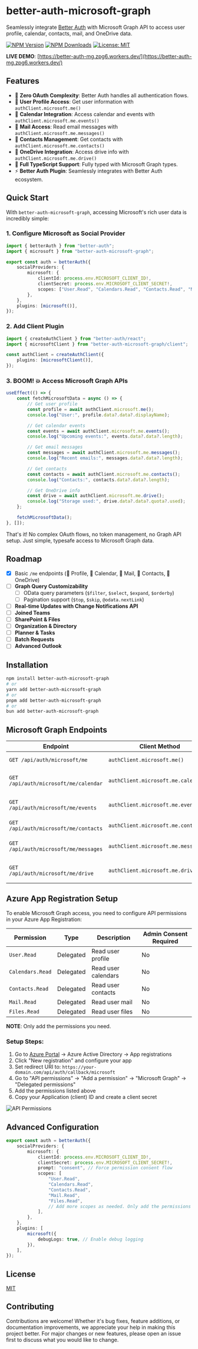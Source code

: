 # better-auth-microsoft-graph

Seamlessly integrate [Better Auth](https://github.com/better-auth/better-auth) with Microsoft Graph API to access user profile, calendar, contacts, mail, and OneDrive data.

[![NPM Version](https://img.shields.io/npm/v/better-auth-microsoft-graph)](https://www.npmjs.com/package/better-auth-microsoft-graph)
[![NPM Downloads](https://img.shields.io/npm/dt/better-auth-microsoft-graph)](https://www.npmjs.com/package/better-auth-microsoft-graph)
[![License: MIT](https://img.shields.io/npm/l/better-auth-microsoft-graph)](https://opensource.org/licenses/MIT)

**LIVE DEMO**: [https://better-auth-mg.zpg6.workers.dev/](https://better-auth-mg.zpg6.workers.dev/)

## Features

- 🔑 **Zero OAuth Complexity**: Better Auth handles all authentication flows.
- 👤 **User Profile Access**: Get user information with `authClient.microsoft.me()`
- 📅 **Calendar Integration**: Access calendar and events with `authClient.microsoft.me.events()`
- 📧 **Mail Access**: Read email messages with `authClient.microsoft.me.messages()`
- 👥 **Contacts Management**: Get contacts with `authClient.microsoft.me.contacts()`
- 💾 **OneDrive Integration**: Access drive info with `authClient.microsoft.me.drive()`
- 🔧 **Full TypeScript Support**: Fully typed with Microsoft Graph types.
- ⚡ **Better Auth Plugin**: Seamlessly integrates with Better Auth ecosystem.

## Quick Start

With `better-auth-microsoft-graph`, accessing Microsoft's rich user data is incredibly simple:

### 1. Configure Microsoft as Social Provider

```typescript
import { betterAuth } from "better-auth";
import { microsoft } from "better-auth-microsoft-graph";

export const auth = betterAuth({
    socialProviders: {
        microsoft: {
            clientId: process.env.MICROSOFT_CLIENT_ID!,
            clientSecret: process.env.MICROSOFT_CLIENT_SECRET!,
            scopes: ["User.Read", "Calendars.Read", "Contacts.Read", "Mail.Read", "Files.Read"],
        },
    },
    plugins: [microsoft()],
});
```

### 2. Add Client Plugin

```typescript
import { createAuthClient } from "better-auth/react";
import { microsoftClient } from "better-auth-microsoft-graph/client";

const authClient = createAuthClient({
    plugins: [microsoftClient()],
});
```

### 3. BOOM! 💥 Access Microsoft Graph APIs

```typescript
useEffect(() => {
    const fetchMicrosoftData = async () => {
        // Get user profile
        const profile = await authClient.microsoft.me();
        console.log("User:", profile.data?.data?.displayName);

        // Get calendar events
        const events = await authClient.microsoft.me.events();
        console.log("Upcoming events:", events.data?.data?.length);

        // Get email messages
        const messages = await authClient.microsoft.me.messages();
        console.log("Recent emails:", messages.data?.data?.length);

        // Get contacts
        const contacts = await authClient.microsoft.me.contacts();
        console.log("Contacts:", contacts.data?.data?.length);

        // Get OneDrive info
        const drive = await authClient.microsoft.me.drive();
        console.log("Storage used:", drive.data?.data?.quota?.used);
    };

    fetchMicrosoftData();
}, []);
```

That's it! No complex OAuth flows, no token management, no Graph API setup. Just simple, typesafe access to Microsoft Graph data.

## Roadmap

- [x] Basic `/me` endpoints (👤 Profile, 📅 Calendar, 📧 Mail, 👥 Contacts, 💾 OneDrive)
- [ ] **Graph Query Customizability**
    - [ ] OData query parameters (`$filter`, `$select`, `$expand`, `$orderby`)
    - [ ] Pagination support (`$top`, `$skip`, `@odata.nextLink`)
- [ ] **Real-time Updates with Change Notifications API**
- [ ] **Joined Teams**
- [ ] **SharePoint & Files**
- [ ] **Organization & Directory**
- [ ] **Planner & Tasks**
- [ ] **Batch Requests**
- [ ] **Advanced Outlook**

## Installation

```bash
npm install better-auth-microsoft-graph
# or
yarn add better-auth-microsoft-graph
# or
pnpm add better-auth-microsoft-graph
# or
bun add better-auth-microsoft-graph
```

## Microsoft Graph Endpoints

| Endpoint                              | Client Method                        | Description                 |
| ------------------------------------- | ------------------------------------ | --------------------------- |
| `GET /api/auth/microsoft/me`          | `authClient.microsoft.me()`          | User profile information    |
| `GET /api/auth/microsoft/me/calendar` | `authClient.microsoft.me.calendar()` | User's primary calendar     |
| `GET /api/auth/microsoft/me/events`   | `authClient.microsoft.me.events()`   | User's calendar events      |
| `GET /api/auth/microsoft/me/contacts` | `authClient.microsoft.me.contacts()` | User's contacts             |
| `GET /api/auth/microsoft/me/messages` | `authClient.microsoft.me.messages()` | User's email messages       |
| `GET /api/auth/microsoft/me/drive`    | `authClient.microsoft.me.drive()`    | User's OneDrive information |

## Azure App Registration Setup

To enable Microsoft Graph access, you need to configure API permissions in your Azure App Registration:

| Permission       | Type      | Description         | Admin Consent Required |
| ---------------- | --------- | ------------------- | ---------------------- |
| `User.Read`      | Delegated | Read user profile   | No                     |
| `Calendars.Read` | Delegated | Read user calendars | No                     |
| `Contacts.Read`  | Delegated | Read user contacts  | No                     |
| `Mail.Read`      | Delegated | Read user mail      | No                     |
| `Files.Read`     | Delegated | Read user files     | No                     |

**NOTE**: Only add the permissions you need.

### Setup Steps:

1. Go to [Azure Portal](https://portal.azure.com/) → Azure Active Directory → App registrations
2. Click "New registration" and configure your app
3. Set redirect URI to: `https://your-domain.com/api/auth/callback/microsoft`
4. Go to "API permissions" → "Add a permission" → "Microsoft Graph" → "Delegated permissions"
5. Add the permissions listed above
6. Copy your Application (client) ID and create a client secret

![API Permissions](./docs/api-permissions.png)

## Advanced Configuration

```typescript
export const auth = betterAuth({
    socialProviders: {
        microsoft: {
            clientId: process.env.MICROSOFT_CLIENT_ID!,
            clientSecret: process.env.MICROSOFT_CLIENT_SECRET!,
            prompt: "consent", // Force permission consent flow
            scopes: [
                "User.Read",
                "Calendars.Read",
                "Contacts.Read",
                "Mail.Read",
                "Files.Read",
                // Add more scopes as needed. Only add the permissions you need.
            ],
        },
    },
    plugins: [
        microsoft({
            debugLogs: true, // Enable debug logging
        }),
    ],
});
```

## License

[MIT](./LICENSE)

## Contributing

Contributions are welcome! Whether it's bug fixes, feature additions, or documentation improvements, we appreciate your help in making this project better. For major changes or new features, please open an issue first to discuss what you would like to change.
